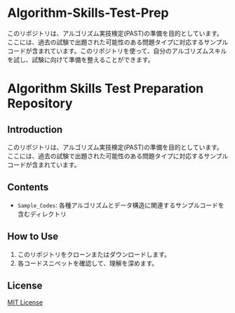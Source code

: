 # Algorithm-Skills-Test-Prep
このリポジトリは、アルゴリズム実技検定(PAST)の準備を目的としています。ここには、過去の試験で出題された可能性のある問題タイプに対応するサンプルコードが含まれています。このリポジトリを使って、自分のアルゴリズムスキルを試し、試験に向けて準備を整えることができます。

# Algorithm Skills Test Preparation Repository

## Introduction
このリポジトリは、アルゴリズム実技検定(PAST)の準備を目的としています。ここには、過去の試験で出題された可能性のある問題タイプに対応するサンプルコードが含まれています。

## Contents
- `Sample_Codes`: 各種アルゴリズムとデータ構造に関連するサンプルコードを含むディレクトリ

## How to Use
1. このリポジトリをクローンまたはダウンロードします。
2. 各コードスニペットを確認して、理解を深めます。

## License
[MIT License](LICENSE)

